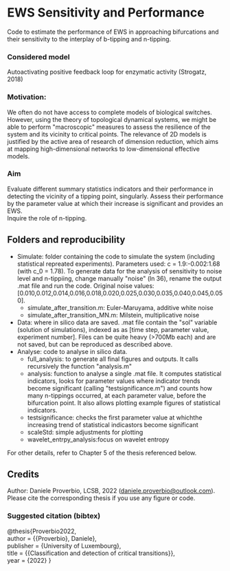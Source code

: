 # EWS Sensitivity and Performance

Code to estimate the performance of EWS in approaching bifurcations and their sensitivity to the interplay of b-tipping and n-tipping.

### Considered model
Autoactivating positive feedback loop for enzymatic activity (Strogatz, 2018)


### Motivation: 
We often do not have access to complete models of biological switches. However, using the theory of topological dynamical systems, we might be able to perform "macroscopic" measures to assess the resilience of the system and its vicinity to critical points. The relevance of 2D models is justified by the active area of research of dimension reduction, which aims at mapping high-dimensional networks to low-dimensional effective models.  

### Aim 
Evaluate different summary statistics indicators and their performance in detecting the vicinity of a tipping point, singularly. 
Assess their performance by the parameter value at which  their increase is significant and provides an EWS.  
Inquire the role of n-tipping.

## Folders and reproducibility
- Simulate: folder containing the code to simulate the system (including statistical repreated experiments). Parameters used: c = 1.9:-0.002:1.68 (with c_0 = 1.78). To generate data for the analysis of sensitivity to noise level and n-tippiing, change manually "noise" (ln 36), rename the output .mat file and run the code. Original noise values: [0.010,0.012,0.014,0.016,0.018,0.020,0.025,0.030,0.035,0.040,0.045,0.050]. 
  * simulate_after_transition.m: Euler-Maruyama, additive white noise
  * simulate_after_transition_MN.m: Milstein, multiplicative noise
- Data: where in silico data are saved. .mat file contain the "sol" variable (solution of simulations), indexed as as [time step, parameter value, experiment number]. Files can be quite heavy (>700Mb each) and are not saved, but can be reproduced as described above.
- Analyse: code to analyse in silico data.
  * full_analysis: to generate all final figures and outputs. It calls recursively the function "analysis.m"
  * analysis: function to analyse a single .mat file. It computes statistical indicators, looks for parameter values where indicator trends become significant (calling "testsignificance.m") and counts how many n-tippings occurred, at each parameter value, before the bifurcation point. It also allows plotting example figures of  statistical indicators.
  * testsignificance: checks the first parameter value at whichthe increasing trend of statistical indicastors become significant
  * scaleStd: simple adjustments for plotting
  * wavelet_entrpy_analysis:focus on wavelet entropy

For other details, refer to Chapter 5 of the thesis referenced below.


## Credits
Author: Daniele Proverbio, LCSB, 2022 (daniele.proverbio@outlook.com).
Please cite the corresponding thesis if you use any figure or code.

### Suggested citation (bibtex)
@thesis{Proverbio2022,   
author = {{Proverbio}, Daniele},   
publisher = {University of Luxembourg},   
title = {{Classification and detection of critical transitions}},   
year = {2022}
}
